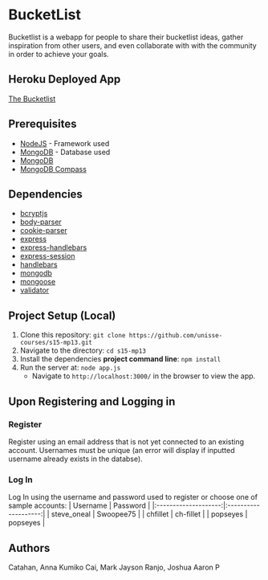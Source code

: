 # BucketList

Bucketlist is a webapp for people to share their bucketlist ideas, gather inspiration from other users, and even collaborate with with the community in order to achieve your goals.

## Heroku Deployed App
[The Bucketlist](https://the-bucketlist.herokuapp.com/)

## Prerequisites
* [NodeJS](https://nodejs.org/en/download/) - Framework used
* [MongoDB](https://www.mongodb.com/download-center#community) - Database used
* [MongoDB](https://www.mongodb.com/download-center#community)
* [MongoDB Compass](https://www.mongodb.com/download-center/compass)

## Dependencies
- [bcryptjs](https://www.npmjs.com/package/bcrypt)
- [body-parser](https://www.npmjs.com/package/body-parser)
- [cookie-parser](https://www.npmjs.com/package/cookie-parser)
- [express](https://www.npmjs.com/package/express)
- [express-handlebars](https://www.npmjs.com/package/express-handlebars)
- [express-session](https://www.npmjs.com/package/express-session)
- [handlebars](https://www.npmjs.com/package/handlebars)
- [mongodb](https://www.npmjs.com/package/mongodb)
- [mongoose](https://www.npmjs.com/package/mongoose)
- [validator](https://www.npmjs.com/package/validator)

## Project Setup (Local)
1. Clone this repository: `git clone https://github.com/unisse-courses/s15-mp13.git`
2. Navigate to the directory: `cd s15-mp13`
3. Install the dependencies **project command line**: `npm install`   
4. Run the server at: `node app.js`
    * Navigate to `http://localhost:3000/` in the browser to view the app.

## Upon Registering and Logging in

### Register
Register using an email address that is not yet connected to an existing account. Usernames must be unique (an error will display if inputted username already exists in the databse).

### Log In
Log In using the username and password used to register or choose one of sample accounts:
|       Username       |       Password       |
|:--------------------:|:--------------------:|
| steve_oneal          | Swoopee75            |
| chfillet             | ch-fillet            |
| popseyes             | popseyes             |      

## Authors

Catahan, Anna Kumiko
Cai, Mark Jayson
Ranjo, Joshua Aaron P


